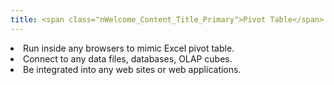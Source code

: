 ```yaml
---
title: <span class="nWelcome_Content_Title_Primary">Pivot Table</span>
---
```

<li>Run inside any browsers to mimic Excel pivot table.</li>
<li>Connect to any data files, databases, OLAP cubes.</li>
<li>Be integrated into any web sites or web applications.</li>
 
